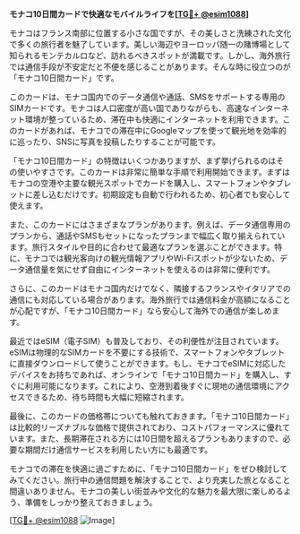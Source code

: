 **モナコ10日間カードで快適なモバイルライフを[[TG💪+ @esim1088](https://t.me/s/esim1088)]**

モナコはフランス南部に位置する小さな国ですが、その美しさと洗練された文化で多くの旅行者を魅了しています。美しい海辺やヨーロッパ随一の賭博場として知られるモンテカルロなど、訪れるべきスポットが満載です。しかし、海外旅行では通信手段が不安定だと不便を感じることがあります。そんな時に役立つのが「モナコ10日間カード」です。

このカードは、モナコ国内でのデータ通信や通話、SMSをサポートする専用のSIMカードです。モナコは人口密度が高い国でありながらも、高速なインターネット環境が整っているため、滞在中も快適にインターネットを利用できます。このカードがあれば、モナコでの滞在中にGoogleマップを使って観光地を効率的に巡ったり、SNSに写真を投稿したりすることが可能です。

「モナコ10日間カード」の特徴はいくつかありますが、まず挙げられるのはその使いやすさです。このカードは非常に簡単な手順で利用開始できます。まずはモナコの空港や主要な観光スポットでカードを購入し、スマートフォンやタブレットに差し込むだけです。初期設定も自動で行われるため、初心者でも安心して使えます。

また、このカードにはさまざまなプランがあります。例えば、データ通信専用のプランから、通話やSMSもセットになったプランまで幅広く取り揃えられています。旅行スタイルや目的に合わせて最適なプランを選ぶことができます。特に、モナコでは観光客向けの観光情報アプリやWi-Fiスポットが少ないため、データ通信量を気にせず自由にインターネットを使えるのは非常に便利です。

さらに、このカードはモナコ国内だけでなく、隣接するフランスやイタリアでの通信にも対応している場合があります。海外旅行では通信料金が高額になることが心配ですが、「モナコ10日間カード」なら安心して海外での通信が楽しめます。

最近ではeSIM（電子SIM）も普及しており、その利便性が注目されています。eSIMは物理的なSIMカードを不要にする技術で、スマートフォンやタブレットに直接ダウンロードして使うことができます。もし、モナコでeSIMに対応したデバイスをお持ちであれば、オンラインで「モナコ10日間カード」を購入し、すぐに利用可能になります。これにより、空港到着後すぐに現地の通信環境にアクセスできるため、待ち時間も大幅に短縮されます。

最後に、このカードの価格帯についても触れておきます。「モナコ10日間カード」は比較的リーズナブルな価格で提供されており、コストパフォーマンスに優れています。また、長期滞在される方には10日間を超えるプランもありますので、必要な期間だけ通信サービスを利用したい方にも最適です。

モナコでの滞在を快適に過ごすために、「モナコ10日間カード」をぜひ検討してみてください。旅行中の通信問題を解決することで、より充実した旅となること間違いありません。モナコの美しい街並みや文化的な魅力を最大限に楽しめるよう、準備をしっかり整えておきましょう。

[[TG💪+ @esim1088](https://t.me/s/esim1088) ![Image](https://i.postimg.cc/Y0z9fWf4/image.png)]